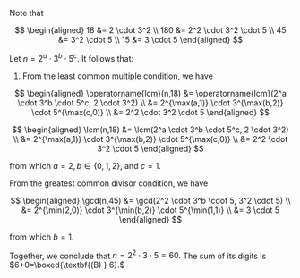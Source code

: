 Note that

$$
\begin{aligned}
 18 &= 2 \cdot 3^2 \\
 180 &= 2^2 \cdot 3^2 \cdot 5 \\
 45 &= 3^2 \cdot 5 \\
 15 &= 3 \cdot 5
\end{aligned}
$$

Let $n = 2^a \cdot 3^b \cdot 5^c$. It follows that:

1. From the least common multiple condition, we have

$$
\begin{aligned}
 \operatorname{lcm}(n,18) &= \operatorname{lcm}(2^a \cdot 3^b \cdot 5^c, 2 \cdot 3^2) \\
 &= 2^{\max(a,1)} \cdot 3^{\max(b,2)} \cdot 5^{\max(c,0)} \\
 &= 2^2 \cdot 3^2 \cdot 5
\end{aligned}
$$

$$
\begin{aligned}
 \lcm(n,18) &= \lcm(2^a \cdot 3^b \cdot 5^c, 2 \cdot 3^2) \\
 &= 2^{\max(a,1)} \cdot 3^{\max(b,2)} \cdot 5^{\max(c,0)} \\
 &= 2^2 \cdot 3^2 \cdot 5
\end{aligned}
$$

from which $a=2, b\in\{0,1,2\},$ and $c=1$.

From the greatest common divisor condition, we have

$$
\begin{aligned}
 \gcd(n,45) &= \gcd(2^2 \cdot 3^b \cdot 5, 3^2 \cdot 5) \\
 &= 2^{\min(2,0)} \cdot 3^{\min(b,2)} \cdot 5^{\min(1,1)} \\
 &= 3 \cdot 5
\end{aligned}
$$

from which $b=1.$

Together, we conclude that $n=2^2 \cdot 3 \cdot 5 = 60.$ The sum of its digits is $6+0=\boxed{\textbf{(B) } 6}.$
